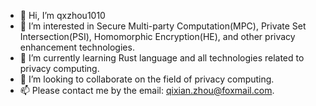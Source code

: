 - 👋 Hi, I’m qxzhou1010
- 👀 I’m interested in Secure Multi-party Computation(MPC), Private Set Intersection(PSI), Homomorphic Encryption(HE), and other privacy enhancement technologies. 
- 🌱 I’m currently learning Rust language and all technologies related to privacy computing.
- 💞️ I’m looking to collaborate on the field of privacy computing.
- 📫 Please contact me by the email: qixian.zhou@foxmail.com.

<!---
qxzhou1010/qxzhou1010 is a ✨ special ✨ repository because its `README.md` (this file) appears on your GitHub profile.
You can click the Preview link to take a look at your changes.
--->
